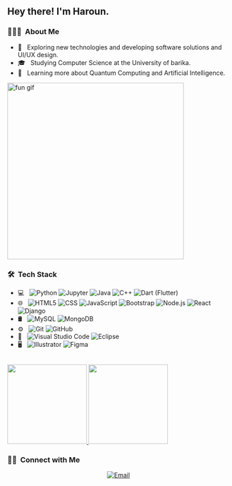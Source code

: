 <h2> Hey there! I'm Haroun.</h2>


<h3> 👨🏻‍💻 &nbsp;About Me </h3>

- 🤔 &nbsp; Exploring new technologies and developing software solutions and UI/UX design.
- 🎓 &nbsp; Studying Computer Science at the University of barika.
- 🌱 &nbsp; Learning more about Quantum Computing and Artificial Intelligence.
<p align="left">
    <img src="https://media2.giphy.com/media/v1.Y2lkPTc5MGI3NjExdTZ2cHNqNGVmdnJiNjk5bGl6dGZoM3diYjNmZGxldWJ1MXhpYTJsaSZlcD12MV9pbnRlcm5hbF9naWZfYnlfaWQmY3Q9Zw/CuuSHzuc0O166MRfjt/giphy.gif" width="400" alt="fun gif">
  </p>


<h3> 🛠 &nbsp;Tech Stack</h3>

- 💻 &nbsp;
  ![Python](https://img.shields.io/badge/-Python-333333?style=flat&logo=python)
  ![Jupyter](https://img.shields.io/badge/-JUPYTER-333333?style=flat&logo=Jupyter)
  ![Java](https://img.shields.io/badge/-Java-333333?style=flat&logo=Java&logoColor=007396)
  ![C++](https://img.shields.io/badge/-C++-333333?style=flat&logo=C%2B%2B&logoColor=00599C)
  ![Dart (Flutter)](https://img.shields.io/badge/-Dart-333333?style=flat&logo=dart&logoColor=276DC3)
- 🌐 &nbsp;
  ![HTML5](https://img.shields.io/badge/-HTML5-333333?style=flat&logo=HTML5)
  ![CSS](https://img.shields.io/badge/-CSS-333333?style=flat&logo=CSS3&logoColor=1572B6)
  ![JavaScript](https://img.shields.io/badge/-JavaScript-333333?style=flat&logo=javascript)
  ![Bootstrap](https://img.shields.io/badge/-Bootstrap-333333?style=flat&logo=bootstrap&logoColor=563D7C)
  ![Node.js](https://img.shields.io/badge/-Node.js-333333?style=flat&logo=node.js)
  ![React](https://img.shields.io/badge/-React-333333?style=flat&logo=react)
  ![Django](https://img.shields.io/badge/-Django-333333?style=flat&logo=django)
- 🛢 &nbsp;
  ![MySQL](https://img.shields.io/badge/-MySQL-333333?style=flat&logo=mysql)
  ![MongoDB](https://img.shields.io/badge/-MongoDB-333333?style=flat&logo=mongodb)
- ⚙️ &nbsp;
  ![Git](https://img.shields.io/badge/-Git-333333?style=flat&logo=git)
  ![GitHub](https://img.shields.io/badge/-GitHub-333333?style=flat&logo=github)
- 🔧 &nbsp;
  ![Visual Studio Code](https://img.shields.io/badge/-Visual%20Studio%20Code-333333?style=flat&logo=visual-studio-code&logoColor=007ACC)
  ![Eclipse](https://img.shields.io/badge/-Eclipse-333333?style=flat&logo=eclipse-ide&logoColor=2C2255)
- 🖥 &nbsp;
  ![Illustrator](https://img.shields.io/badge/-Illustrator-333333?style=flat&logo=adobe-illustrator)
  ![Figma](https://img.shields.io/badge/-Figma-333333?style=flat&logo=figma)
  

<br/>

<a href="https://github.com/Harounbacha">
  <img height="180em" src="https://github-readme-stats.vercel.app/api?username=Harounbacha&theme=buefy&show_icons=true" />
  <img height="180em" src="https://github-readme-stats.vercel.app/api/top-langs/?username=Harounbacha&theme=buefy&layout=compact" />
</a>

<br/>

<h3> 🤝🏻 &nbsp;Connect with Me </h3>

<p align="center">
<a href="harounbacha2005@gmail.com"><img alt="Email" src="https://img.shields.io/badge/Email-mllekhemissimaroua@gmail.com-blue?style=flat-square&logo=gmail"></a>
</p>
